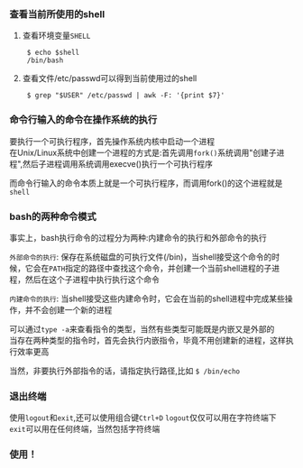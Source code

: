 ### 查看当前所使用的shell  
1. 查看环境变量`SHELL`  

		$ echo $shell
		/bin/bash
2. 查看文件/etc/passwd可以得到当前使用过的shell  

		$ grep "$USER" /etc/passwd | awk -F: '{print $7}'
### 命令行输入的命令在操作系统的执行  
要执行一个可执行程序，首先操作系统内核中启动一个进程  
在Unix/Linux系统中创建一个进程的方式是:首先调用`fork()`系统调用"创建子进程",然后子进程调用系统调用execve()执行一个可执行程序  

而命令行输入的命令本质上就是一个可执行程序，而调用fork()的这个进程就是`shell`  

### bash的两种命令模式  
事实上，bash执行命令的过程分为两种:内建命令的执行和外部命令的执行  

`外部命令的执行`: 保存在系统磁盘的可执行文件(/bin)，当shell接受这个命令的时候，它会在`PATH`指定的路径中查找这个命令，并创建一个当前shell进程的子进程，然后在这个子进程中执行执行这个命令   

`内建命令的执行`: 当shell接受这些内建命令时，它会在当前的shell进程中完成某些操作，并不会创建一个新的进程  

可以通过`type -a`来查看指令的类型，当然有些类型可能既是内嵌又是外部的  
当存在两种类型的指令时，首先会执行内嵌指令，毕竟不用创建新的进程，这样执行效率更高  

当然，非要执行外部指令的话，请指定执行路径,比如
	`$ /bin/echo`

### 退出终端   
使用`logout`和`exit`,还可以使用组合键`Ctrl+D`
`logout`仅仅可以用在字符终端下  
`exit`可以用在任何终端，当然包括字符终端  
### 使用！


